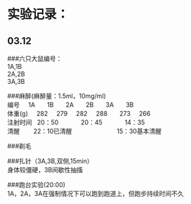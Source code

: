 
实验记录：
========

03.12
--------

###六只大鼠编号：<br>
1A,1B <br>
2A,2B <br>
3A,3B <br>

###麻醉(麻醉量：1.5ml，10mg/ml) <br>
编号        1A       1B       2A       2B        3A       3B <br>
体重(g)     282      279      282      288       273      266 <br>
注射时间    20：50             20：45             14：35       <br>
清醒        22：10已清醒                          15：30基本清醒 <br>

###剃毛<br>

###扎针（3A,3B,双侧,15min）<br>
身体较僵硬，3B间歇性抽搐<br>

###跑台实验(20:00)<br>
1A，2A，3A在强制情况下可以跑到跑道上，但跑步持续时间不久

